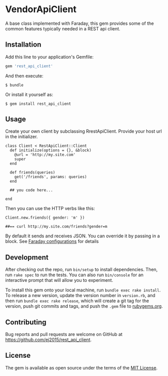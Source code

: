 # VendorApiClient

A base class implemented with Faraday, this gem provides some of the common features typically needed in a REST api client.

## Installation

Add this line to your application's Gemfile:

```ruby
gem 'rest_api_client'
```

And then execute:

    $ bundle

Or install it yourself as:

    $ gem install rest_api_client

## Usage

Create your own client by subclassing RrestApiClient. Provide your host url in the initializer.

```
class Client < RestApiClient::Client
  def initialize(options = {}, &block)
    @url = 'http://my.site.com'
    super
  end
  
  def friends(queries)
    get('/friends', params: queries)
  end

  ## you code here...

end
```

Then you can use the HTTP verbs like this:

```
Client.new.friends({ gender: 'm' })

##== curl http://my.site.com/friends?gender=m

```

By default it sends and receives JSON. You can override it by passing in a block. See [Faraday configurations](https://github.com/lostisland/faraday) for details
## Development

After checking out the repo, run `bin/setup` to install dependencies. Then, run `rake spec` to run the tests. You can also run `bin/console` for an interactive prompt that will allow you to experiment.

To install this gem onto your local machine, run `bundle exec rake install`. To release a new version, update the version number in `version.rb`, and then run `bundle exec rake release`, which will create a git tag for the version, push git commits and tags, and push the `.gem` file to [rubygems.org](https://rubygems.org).

## Contributing

Bug reports and pull requests are welcome on GitHub at https://github.com/ej2015/rest_api_client.

## License

The gem is available as open source under the terms of the [MIT License](https://opensource.org/licenses/MIT).
